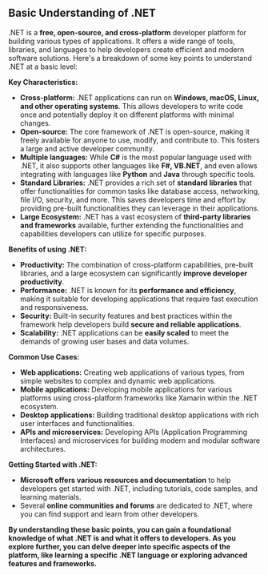 ## Basic Understanding of .NET

.NET is a **free, open-source, and cross-platform** developer platform for building various types of applications. It offers a wide range of tools, libraries, and languages to help developers create efficient and modern software solutions. Here's a breakdown of some key points to understand .NET at a basic level:

**Key Characteristics:**

- **Cross-platform:** .NET applications can run on **Windows, macOS, Linux, and other operating systems**. This allows developers to write code once and potentially deploy it on different platforms with minimal changes.
- **Open-source:** The core framework of .NET is open-source, making it freely available for anyone to use, modify, and contribute to. This fosters a large and active developer community.
- **Multiple languages:** While **C#** is the most popular language used with .NET, it also supports other languages like **F#, VB.NET**, and even allows integrating with languages like **Python** and **Java** through specific tools.
- **Standard Libraries:** .NET provides a rich set of **standard libraries** that offer functionalities for common tasks like database access, networking, file I/O, security, and more. This saves developers time and effort by providing pre-built functionalities they can leverage in their applications.
- **Large Ecosystem:** .NET has a vast ecosystem of **third-party libraries and frameworks** available, further extending the functionalities and capabilities developers can utilize for specific purposes.

**Benefits of using .NET:**

- **Productivity:** The combination of cross-platform capabilities, pre-built libraries, and a large ecosystem can significantly **improve developer productivity**.
- **Performance:** .NET is known for its **performance and efficiency**, making it suitable for developing applications that require fast execution and responsiveness.
- **Security:** Built-in security features and best practices within the framework help developers build **secure and reliable applications**.
- **Scalability:** .NET applications can be **easily scaled** to meet the demands of growing user bases and data volumes.

**Common Use Cases:**

- **Web applications:** Creating web applications of various types, from simple websites to complex and dynamic web applications.
- **Mobile applications:** Developing mobile applications for various platforms using cross-platform frameworks like Xamarin within the .NET ecosystem.
- **Desktop applications:** Building traditional desktop applications with rich user interfaces and functionalities.
- **APIs and microservices:** Developing APIs (Application Programming Interfaces) and microservices for building modern and modular software architectures.

**Getting Started with .NET:**

- **Microsoft offers various resources and documentation** to help developers get started with .NET, including tutorials, code samples, and learning materials.
- Several **online communities and forums** are dedicated to .NET, where you can find support and learn from other developers.

**By understanding these basic points, you can gain a foundational knowledge of what .NET is and what it offers to developers. As you explore further, you can delve deeper into specific aspects of the platform, like learning a specific .NET language or exploring advanced features and frameworks.**